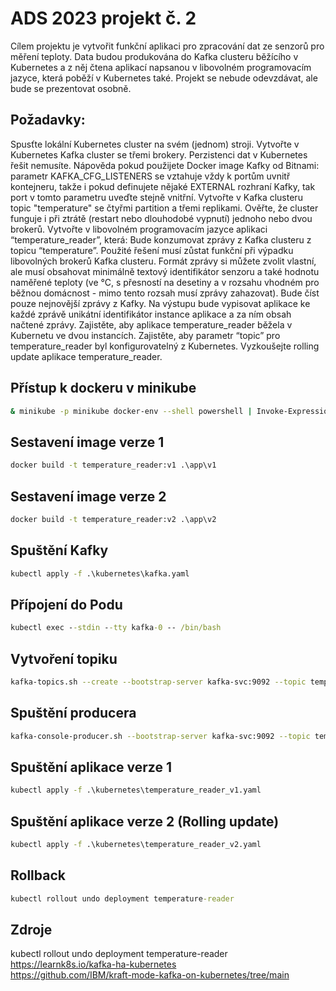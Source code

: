 # ADS 2023 projekt č. 2
Cílem projektu je vytvořit funkční aplikaci pro zpracování dat ze senzorů pro měření teploty. Data budou produkována do Kafka clusteru běžícího v Kubernetes a z něj čtena aplikací napsanou v libovolném programovacím jazyce, která poběží v Kubernetes také.
Projekt se nebude odevzdávat, ale bude se prezentovat osobně.
## Požadavky:
Spusťte lokální Kubernetes cluster na svém (jednom) stroji.
Vytvořte v Kubernetes Kafka cluster se třemi brokery. Perzistenci dat v Kubernetes řešit nemusíte. Nápověda pokud použijete Docker image Kafky od Bitnami: parametr KAFKA_CFG_LISTENERS se vztahuje vždy k portům uvnitř kontejneru, takže i pokud definujete nějaké EXTERNAL rozhraní Kafky, tak port v tomto parametru uveďte stejně vnitřní.
Vytvořte v Kafka clusteru topic "temperature" se čtyřmi partition a třemi replikami.
Ověřte, že cluster funguje i při ztrátě (restart nebo dlouhodobé vypnutí) jednoho nebo dvou brokerů.
Vytvořte v libovolném programovacím jazyce aplikaci “temperature_reader”, která:
Bude konzumovat zprávy z Kafka clusteru z topicu “temperature”. Použité řešení musí zůstat funkční při výpadku libovolných brokerů Kafka clusteru.
Formát zprávy si můžete zvolit vlastní, ale musí obsahovat minimálně textový identifikátor senzoru a také hodnotu naměřené teploty (ve °C, s přesností na desetiny a v rozsahu vhodném pro běžnou domácnost - mimo tento rozsah musí zprávy zahazovat).
Bude číst pouze nejnovější zprávy z Kafky.
Na výstupu bude vypisovat aplikace ke každé zprávě unikátní identifikátor instance aplikace a za ním obsah načtené zprávy.
Zajistěte, aby aplikace temperature_reader běžela v Kubernetu ve dvou instancích.
Zajistěte, aby parametr “topic” pro temperature_reader byl konfigurovatelný z Kubernetes.
Vyzkoušejte rolling update aplikace temperature_reader.
## Přístup k dockeru v minikube
```bash
& minikube -p minikube docker-env --shell powershell | Invoke-Expression
```
## Sestavení image verze 1
```cmd
docker build -t temperature_reader:v1 .\app\v1
```
## Sestavení image verze 2
```cmd
docker build -t temperature_reader:v2 .\app\v2
```
## Spuštění Kafky
```cmd
kubectl apply -f .\kubernetes\kafka.yaml
```
## Přípojení do Podu
```cmd
kubectl exec --stdin --tty kafka-0 -- /bin/bash
```
## Vytvoření topiku
```bash
kafka-topics.sh --create --bootstrap-server kafka-svc:9092 --topic temperature --partitions 4 --replication-factor 3
```
## Spuštění producera
```bash
kafka-console-producer.sh --bootstrap-server kafka-svc:9092 --topic temperature
```
## Spuštění aplikace verze 1 
```cmd
kubectl apply -f .\kubernetes\temperature_reader_v1.yaml
```
## Spuštění aplikace verze 2 (Rolling update)
```cmd
kubectl apply -f .\kubernetes\temperature_reader_v2.yaml
```
## Rollback
```cmd
kubectl rollout undo deployment temperature-reader
```
## Zdroje
kubectl rollout undo deployment temperature-reader
https://learnk8s.io/kafka-ha-kubernetes  
https://github.com/IBM/kraft-mode-kafka-on-kubernetes/tree/main
